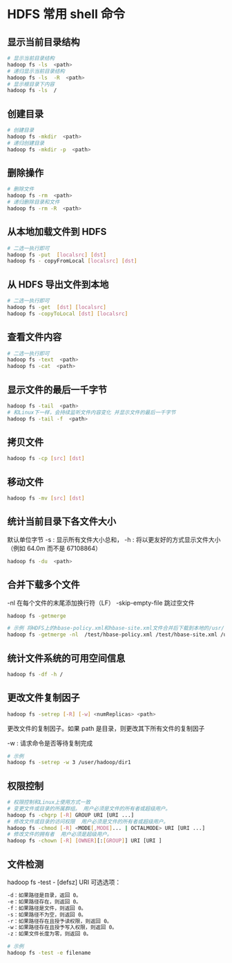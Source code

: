 

HDFS 常用 shell 命令
==========

显示当前目录结构
----------
```sh
# 显示当前目录结构
hadoop fs -ls  <path>
# 递归显示当前目录结构
hadoop fs -ls  -R  <path>
# 显示根目录下内容
hadoop fs -ls  /
```


创建目录
----------
```sh
# 创建目录
hadoop fs -mkdir  <path> 
# 递归创建目录
hadoop fs -mkdir -p  <path>
```


删除操作
----------
```sh
# 删除文件
hadoop fs -rm  <path>
# 递归删除目录和文件
hadoop fs -rm -R  <path>
```


从本地加载文件到 HDFS
----------
```sh
# 二选一执行即可
hadoop fs -put  [localsrc] [dst] 
hadoop fs - copyFromLocal [localsrc] [dst]
```


从 HDFS 导出文件到本地
----------
```sh
# 二选一执行即可
hadoop fs -get  [dst] [localsrc] 
hadoop fs -copyToLocal [dst] [localsrc]
```

查看文件内容
----------
```sh
# 二选一执行即可
hadoop fs -text  <path> 
hadoop fs -cat  <path>
```

显示文件的最后一千字节
----------
```sh
hadoop fs -tail  <path> 
# 和Linux下一样，会持续监听文件内容变化 并显示文件的最后一千字节
hadoop fs -tail -f  <path>
```


拷贝文件
----------
```sh
hadoop fs -cp [src] [dst]
```

移动文件
----------
```sh
hadoop fs -mv [src] [dst]
```


统计当前目录下各文件大小
----------
默认单位字节
-s : 显示所有文件大小总和，
-h : 将以更友好的方式显示文件大小（例如 64.0m 而不是 67108864）
```sh
hadoop fs -du  <path>
```


合并下载多个文件
----------
-nl 在每个文件的末尾添加换行符（LF）
-skip-empty-file 跳过空文件
```sh
hadoop fs -getmerge

# 示例 将HDFS上的hbase-policy.xml和hbase-site.xml文件合并后下载到本地的/usr/test.xml
hadoop fs -getmerge -nl  /test/hbase-policy.xml /test/hbase-site.xml /usr/test.xml
```


统计文件系统的可用空间信息
----------
```sh
hadoop fs -df -h /
```


更改文件复制因子
----------
```sh
hadoop fs -setrep [-R] [-w] <numReplicas> <path>
```
更改文件的复制因子。如果 path 是目录，则更改其下所有文件的复制因子

-w : 请求命令是否等待复制完成
```sh
# 示例
hadoop fs -setrep -w 3 /user/hadoop/dir1
```


权限控制
----------
```sh
# 权限控制和Linux上使用方式一致
# 变更文件或目录的所属群组。 用户必须是文件的所有者或超级用户。
hadoop fs -chgrp [-R] GROUP URI [URI ...]
# 修改文件或目录的访问权限  用户必须是文件的所有者或超级用户。
hadoop fs -chmod [-R] <MODE[,MODE]... | OCTALMODE> URI [URI ...]
# 修改文件的拥有者  用户必须是超级用户。
hadoop fs -chown [-R] [OWNER][:[GROUP]] URI [URI ]
```


文件检测
----------

hadoop fs -test - [defsz]  URI
可选选项：
```sh
-d：如果路径是目录，返回 0。  
-e：如果路径存在，则返回 0。
-f：如果路径是文件，则返回 0。
-s：如果路径不为空，则返回 0。
-r：如果路径存在且授予读权限，则返回 0。
-w：如果路径存在且授予写入权限，则返回 0。
-z：如果文件长度为零，则返回 0。
```

```sh
# 示例
hadoop fs -test -e filename
```







